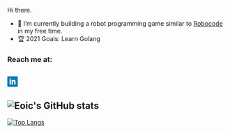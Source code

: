 Hi there.

* 🔨 I’m currently building a robot programming game similar to [Robocode](https://robocode.sourceforge.io/) in my free time.
* 🏆 2021 Goals: Learn Golang

### Reach me at:
[<img align="left" alt="LinkedIn" width="24px" src="https://raw.githubusercontent.com/Eoic/Eoic/master/linkedin.png" />](https://www.linkedin.com/in/karolis-strazdas/)
</br>
---
![Eoic's GitHub stats](https://github-readme-stats.vercel.app/api?username=eoic&count_private=true&show_icons=true&theme=tokyonight)
---
[![Top Langs](https://github-readme-stats.vercel.app/api/top-langs/?username=eoic&layout=compact)](https://github.com/anuraghazra/github-readme-stats)

